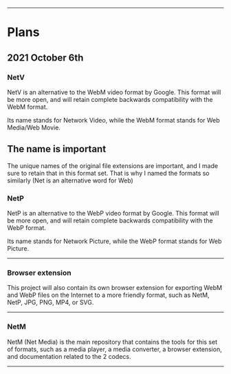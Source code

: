 
***

# Plans

## 2021 October 6th

### NetV

NetV is an alternative to the WebM video format by Google. This format will be more open, and will retain complete backwards compatibility with the WebM format.

Its name stands for Network Video, while the WebM format stands for Web Media/Web Movie.

## The name is important

The unique names of the original file extensions are important, and I made sure to retain that in this format set. That is why I named the formats so similarly (Net is an alternative word for Web)

### NetP

NetP is an alternative to the WebP video format by Google. This format will be more open, and will retain complete backwards compatibility with the WebP format.

Its name stands for Network Picture, while the WebP format stands for Web Picture.

***

### Browser extension

This project will also contain its own browser extension for exporting WebM and WebP files on the Internet to a more friendly format, such as NetM, NetP, JPG, PNG, MP4, or SVG.

***

### NetM

NetM (Net Media) is the main repository that contains the tools for this set of formats, such as a media player, a media converter, a browser extension, and documentation related to the 2 codecs.

***
